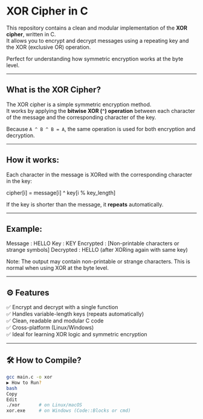 # XOR Cipher in C

This repository contains a clean and modular implementation of the **XOR cipher**, written in C.  
It allows you to encrypt and decrypt messages using a repeating key and the XOR (exclusive OR) operation.

Perfect for understanding how symmetric encryption works at the byte level.

---

##  What is the XOR Cipher?

The XOR cipher is a simple symmetric encryption method.  
It works by applying the **bitwise XOR (`^`) operation** between each character of the message and the corresponding character of the key.

Because `A ^ B ^ B = A`, the same operation is used for both encryption and decryption.

---

## How it works:

Each character in the message is XORed with the corresponding character in the key:

cipher[i] = message[i] ^ key[i % key_length]


If the key is shorter than the message, it **repeats** automatically.

---

##  Example:

Message : HELLO
Key : KEY
Encrypted : [Non-printable characters or strange symbols]
Decrypted : HELLO (after XORing again with same key)


Note: The output may contain non-printable or strange characters. This is normal when using XOR at the byte level.

---

## ⚙️ Features

✅ Encrypt and decrypt with a single function  
✅ Handles variable-length keys (repeats automatically)  
✅ Clean, readable and modular C code  
✅ Cross-platform (Linux/Windows)  
✅ Ideal for learning XOR logic and symmetric encryption  

---

## 🛠️ How to Compile?

```bash
gcc main.c -o xor
▶️ How to Run?
bash
Copy
Edit
./xor       # on Linux/macOS
xor.exe     # on Windows (Code::Blocks or cmd)
